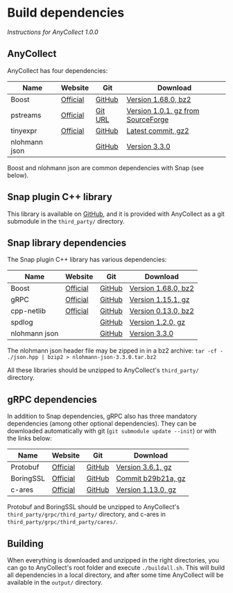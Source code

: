 # Build dependencies

<!--
Copyright 2018 CFM (www.cfm.fr)

Licensed under the Apache License, Version 2.0 (the "License");
you may not use this file except in compliance with the License.
You may obtain a copy of the License at

    http://www.apache.org/licenses/LICENSE-2.0

Unless required by applicable law or agreed to in writing, software
distributed under the License is distributed on an "AS IS" BASIS,
WITHOUT WARRANTIES OR CONDITIONS OF ANY KIND, either express or implied.
See the License for the specific language governing permissions and
limitations under the License.
-->


*Instructions for AnyCollect 1.0.0*

## AnyCollect

AnyCollect has four dependencies:

| Name          | Website                                      | Git                                                | Download                                                                                                                                    |
|---------------|----------------------------------------------|----------------------------------------------------|---------------------------------------------------------------------------------------------------------------------------------------------|
| Boost         | [Official](https://www.boost.org/)           | [GitHub](https://github.com/boostorg/boost/)       | [Version 1.68.0, bz2](https://dl.bintray.com/boostorg/release/1.68.0/source/boost_1_68_0.tar.gz)                                            |
| pstreams      | [Official](http://pstreams.sourceforge.net/) | [Git URL](https://git.code.sf.net/p/pstreams/code) | [Version 1.0.1, gz from SourceForge](https://sourceforge.net/projects/pstreams/files/pstreams/Release%201.0/pstreams-1.0.1.tar.gz/download) |
| tinyexpr      | [Official](https://codeplea.com/tinyexpr)    | [GitHub](https://github.com/codeplea/tinyexpr/)    | [Latest commit, gz2](https://github.com/codeplea/tinyexpr/archive/master.tar.gz)                                                            |
| nlohmann json |                                              | [GitHub](https://github.com/nlohmann/json/)        | [Version 3.3.0](https://github.com/nlohmann/json/releases/download/v3.3.0/json.hpp)                                                         |

Boost and nlohmann json are common dependencies with Snap (see below).


## Snap plugin C++ library

This library is available on [GitHub](https://github.com/Maxime999/snap-plugin-lib-cpp), and it is provided with AnyCollect as a git submodule in the `third_party/` directory.


## Snap library dependencies

The Snap plugin C++ library has various dependencies:

| Name          | Website                             | Git                                                 | Download                                                                                         |
|---------------|-------------------------------------|-----------------------------------------------------|--------------------------------------------------------------------------------------------------|
| Boost         | [Official](https://www.boost.org/)  | [GitHub](https://github.com/boostorg/boost/)        | [Version 1.68.0, bz2](https://dl.bintray.com/boostorg/release/1.68.0/source/boost_1_68_0.tar.gz) |
| gRPC          | [Official](https://grpc.io/)        | [GitHub](https://github.com/grpc/grpc/)             | [Version 1.15.1, gz](https://github.com/grpc/grpc/archive/v1.15.1.tar.gz)                        |
| cpp-netlib    | [Official](https://cpp-netlib.org/) | [GitHub](https://github.com/cpp-netlib/cpp-netlib/) | [Version 0.13.0, bz2](http://downloads.cpp-netlib.org/0.13.0/cpp-netlib-0.13.0-rc1.tar.bz2)      |
| spdlog        |                                     | [GitHub](https://github.com/gabime/spdlog/)         | [Version 1.2.0, gz](https://github.com/gabime/spdlog/archive/v1.2.0.tar.gz)                      |
| nlohmann json |                                     | [GitHub](https://github.com/nlohmann/json/)         | [Version 3.3.0](https://github.com/nlohmann/json/releases/download/v3.3.0/json.hpp)              |



The nlohmann json header file may be zipped in in a bz2 archive: `tar -cf - ./json.hpp | bzip2 > nlohmann-json-3.3.0.tar.bz2`

All these libraries should be unzipped to AnyCollect's `third_party/` directory.


## gRPC dependencies

In addition to Snap dependencies, gRPC also has three mandatory dependencies (among other optional dependencies). They can be downloaded automatically with git (`git submodule update --init`) or with the links below:

| Name      | Website                                                   | Git                                            | Download                                                                                                          |
|-----------|-----------------------------------------------------------|------------------------------------------------|-------------------------------------------------------------------------------------------------------------------|
| Protobuf  | [Official](https://github.com/protocolbuffers/protobuf/)  | [GitHub](https://github.com/boostorg/boost/)   | [Version 3.6.1, gz](https://github.com/protocolbuffers/protobuf/archive/v3.6.1.tar.gz)                            |
| BoringSSL | [Official](https://boringssl.googlesource.com/boringssl/) | [GitHub](https://github.com/google/boringssl/) | [Commit b29b21a, gz](https://github.com/google/boringssl/archive/b29b21a81b32ec273f118f589f46d56ad3332420.tar.gz) |
| c-ares    | [Official](https://c-ares.haxx.se/)                       | [GitHub](https://github.com/c-ares/c-ares/)    | [Version 1.13.0, gz](https://github.com/c-ares/c-ares/archive/cares-1_13_0.tar.gz)                                |

Protobuf and BoringSSL should be unzipped to AnyCollect's `third_party/grpc/third_party/` directory, and c-ares in `third_party/grpc/third_party/cares/`.


## Building
When everything is downloaded and unzipped in the right directories, you can go to AnyCollect's root folder and execute `./buildall.sh`. This will build all dependencies in a local directory, and after some time AnyCollect will be available in the `output/` directory.
